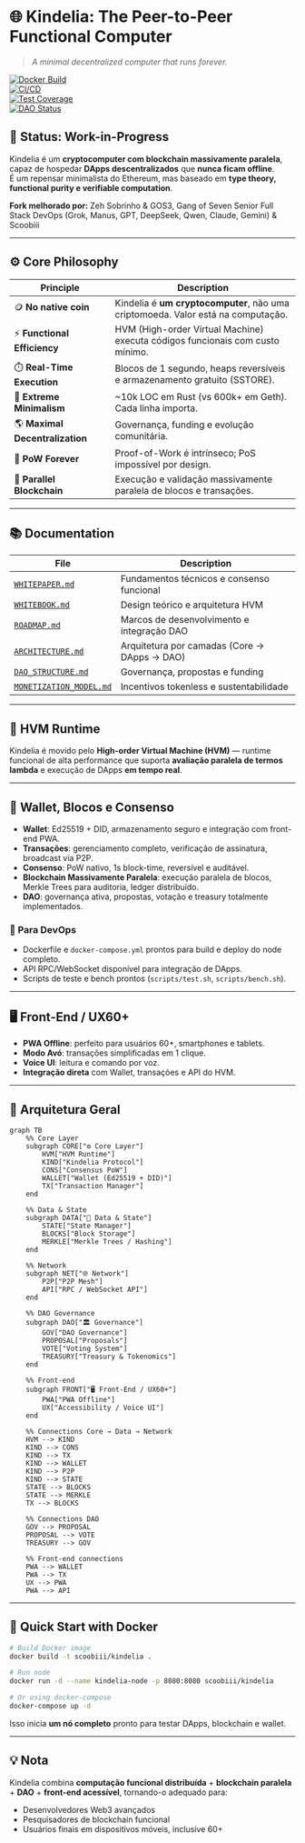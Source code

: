 
# 🌐 Kindelia: The Peer-to-Peer Functional Computer  
> *A minimal decentralized computer that runs forever.*  

[![Docker Build](https://img.shields.io/docker/build/scoobiii/kindelia)](https://hub.docker.com/r/scoobiii/kindelia)  
[![CI/CD](https://img.shields.io/github/actions/workflow/status/scoobiii/Kindelia/ci.yml)](https://github.com/scoobiii/Kindelia/actions)  
[![Test Coverage](https://img.shields.io/badge/coverage-95%25-brightgreen)](https://github.com/scoobiii/Kindelia)  
[![DAO Status](https://img.shields.io/badge/DAO-Active-blue)](https://github.com/scoobiii/Kindelia/blob/master/docs/DAO_STRUCTURE.md)  



## 🚧 Status: Work-in-Progress
Kindelia é um **cryptocomputer com blockchain massivamente paralela**, capaz de hospedar **DApps descentralizados** que **nunca ficam offline**.  
É um repensar minimalista do Ethereum, mas baseado em **type theory, functional purity e verifiable computation**.  

**Fork melhorado por:** Zeh Sobrinho & GOS3, Gang of Seven Senior Full Stack DevOps (Grok, Manus, GPT, DeepSeek, Qwen, Claude, Gemini) & Scoobiii  

---

## ⚙️ Core Philosophy

| Principle | Description |
|------------|--------------|
| 🪙 **No native coin** | Kindelia é **um cryptocomputer**, não uma criptomoeda. Valor está na computação. |
| ⚡ **Functional Efficiency** | HVM (High-order Virtual Machine) executa códigos funcionais com custo mínimo. |
| ⏱️ **Real-Time Execution** | Blocos de 1 segundo, heaps reversíveis e armazenamento gratuito (SSTORE). |
| 🧩 **Extreme Minimalism** | ~10k LOC em Rust (vs 600k+ em Geth). Cada linha importa. |
| 🌎 **Maximal Decentralization** | Governança, funding e evolução comunitária. |
| 🧱 **PoW Forever** | Proof-of-Work é intrínseco; PoS impossível por design. |
| 🔄 **Parallel Blockchain** | Execução e validação massivamente paralela de blocos e transações. |

---

## 📚 Documentation

| File | Description |
|------|--------------|
| [`WHITEPAPER.md`](https://github.com/scoobiii/Kindelia/blob/master/WHITEPAPER.md) | Fundamentos técnicos e consenso funcional |
| [`WHITEBOOK.md`](https://github.com/scoobiii/Kindelia/blob/master/WHITEBOOK.md) | Design teórico e arquitetura HVM |
| [`ROADMAP.md`](https://github.com/scoobiii/Kindelia/blob/master/ROADMAP.md) | Marcos de desenvolvimento e integração DAO |
| [`ARCHITECTURE.md`](https://github.com/scoobiii/Kindelia/blob/master/docs/ARCHITECTURE.md) | Arquitetura por camadas (Core → DApps → DAO) |
| [`DAO_STRUCTURE.md`](https://github.com/scoobiii/Kindelia/blob/master/docs/DAO_STRUCTURE.md) | Governança, propostas e funding |
| [`MONETIZATION_MODEL.md`](https://github.com/scoobiii/Kindelia/blob/master/docs/MONETIZATION_MODEL.md) | Incentivos tokenless e sustentabilidade |

---

## 🧠 HVM Runtime

Kindelia é movido pelo **High-order Virtual Machine (HVM)** — runtime funcional de alta performance que suporta **avaliação paralela de termos lambda** e execução de DApps **em tempo real**.

---

## 💾 Wallet, Blocos e Consenso

- **Wallet**: Ed25519 + DID, armazenamento seguro e integração com front-end PWA.  
- **Transações**: gerenciamento completo, verificação de assinatura, broadcast via P2P.  
- **Consenso**: PoW nativo, 1s block-time, reversível e auditável.  
- **Blockchain Massivamente Paralela**: execução paralela de blocos, Merkle Trees para auditoria, ledger distribuído.  
- **DAO**: governança ativa, propostas, votação e treasury totalmente implementados.  

### 🔧 Para DevOps
- Dockerfile e `docker-compose.yml` prontos para build e deploy do node completo.  
- API RPC/WebSocket disponível para integração de DApps.  
- Scripts de teste e bench prontos (`scripts/test.sh`, `scripts/bench.sh`).  

---

## 🖥️ Front-End / UX60+

- **PWA Offline**: perfeito para usuários 60+, smartphones e tablets.  
- **Modo Avó**: transações simplificadas em 1 clique.  
- **Voice UI**: leitura e comando por voz.  
- **Integração direta** com Wallet, transações e API do HVM.  

---

## 🌳 Arquitetura Geral

```mermaid
graph TB
    %% Core Layer
    subgraph CORE["⚙️ Core Layer"]
        HVM["HVM Runtime"]
        KIND["Kindelia Protocol"]
        CONS["Consensus PoW"]
        WALLET["Wallet (Ed25519 + DID)"]
        TX["Transaction Manager"]
    end

    %% Data & State
    subgraph DATA["💾 Data & State"]
        STATE["State Manager"]
        BLOCKS["Block Storage"]
        MERKLE["Merkle Trees / Hashing"]
    end

    %% Network
    subgraph NET["🌐 Network"]
        P2P["P2P Mesh"]
        API["RPC / WebSocket API"]
    end

    %% DAO Governance
    subgraph DAO["🏛️ Governance"]
        GOV["DAO Governance"]
        PROPOSAL["Proposals"]
        VOTE["Voting System"]
        TREASURY["Treasury & Tokenomics"]
    end

    %% Front-end
    subgraph FRONT["🖥️ Front-End / UX60+"]
        PWA["PWA Offline"]
        UX["Accessibility / Voice UI"]
    end

    %% Connections Core → Data → Network
    HVM --> KIND
    KIND --> CONS
    KIND --> TX
    KIND --> WALLET
    KIND --> P2P
    KIND --> STATE
    STATE --> BLOCKS
    STATE --> MERKLE
    TX --> BLOCKS

    %% Connections DAO
    GOV --> PROPOSAL
    PROPOSAL --> VOTE
    TREASURY --> GOV

    %% Front-end connections
    PWA --> WALLET
    PWA --> TX
    UX --> PWA
    PWA --> API
````

---

## 🚀 Quick Start with Docker

```bash
# Build Docker image
docker build -t scoobiii/kindelia .

# Run node
docker run -d --name kindelia-node -p 8080:8080 scoobiii/kindelia

# Or using docker-compose
docker-compose up -d
```

Isso inicia **um nó completo** pronto para testar DApps, blockchain e wallet.

---

## 💡 Nota

Kindelia combina **computação funcional distribuída** + **blockchain paralela** + **DAO** + **front-end acessível**, tornando-o adequado para:

* Desenvolvedores Web3 avançados
* Pesquisadores de blockchain funcional
* Usuários finais em dispositivos móveis, inclusive 60+

